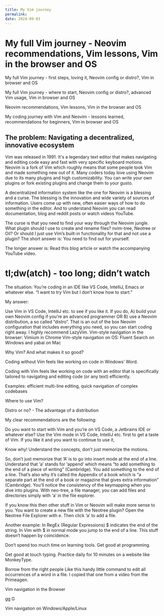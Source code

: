 ```yaml
---
title: My Vim journey
permalink:
date: 2024-09-03
---
```


# My full Vim journey - Neovim recommendations, Vim lessons, Vim in the browser and OS

My full Vim journey - first steps, loving it, Neovim config or distro?, Vim in browser and OS

My full Vim journey - where to start, Neovim config or distro?, advanced Vim usage, Vim in browser and OS

Neovim recommendations, Vim lessons, Vim in the browser and OS

My coding journey with Vim and Neovim - lessons learned, recommendations for beginners, Vim in browser and OS

## The problem: Navigating a decentralized, innovative ecosystem

Vim was released in 1991. It's a legendary text editor that makes navigating and editing code easy and fast with very specific keyboard motions. Neovim is a fork of Vim which roughly means that some people took Vim and made something new out of it. Many coders today love using Neovim due to its many plugins and high customizability. You can write your own plugins or fork existing plugins and change them to your gusto.

A decentralized information system like the one for Neovim is a blessing and a curse. The blessing is the innovation and wide variety of sources of information. Users come up with new, often easier ways of how to do something in the editor. And to understand Neovim you can read documentation, blog and reddit posts or watch videos YouTube.

The curse is that you need to find your way through the Neovim jungle. What plugin should I use to create and rename files? nvim-tree, Neotree or Oil? Or should I just use Vim’s built-in functionality for that and not use a plugin? The short answer is: You need to find out for yourself.

The longer answer is: Read this blog article or watch the accompanying YouTube video.

# tl;dw(atch) - too long; didn’t watch

The situation: You’re coding in an IDE like VS Code, IntelliJ, Emacs or whatever else. “I want to try Vim but I don’t know how to start.”

My answer:

Use Vim in VS Code, IntelliJ etc. to see if you like it.
If you do,
A) build your own Neovim config if you’re an advanced programmer
OR
B) use a Neovim distribution, a so called “distro”. That is an out of the box Neovim configuration that includes everything you need, so you can start coding right away. I highly recommend LazyVim.
Vim-style navigation in the browser: Vimium in Chrome
Vim-style navigation on OS: Fluent Search on Windows and yabai on Mac

Why Vim? And what makes it so good?

Coding without Vim feels like working on code in Windows’ Word.

Coding with Vim feels like working on code with an editor that is specifically tailored to navigating and editing code (or any text) efficiently.

Examples: efficient multi-line editing, quick navigation of complex codebases

Where to use Vim?

Distro or no? - The advantage of a distribution

My clear recommendations are the following:

Do you want to start with Vim and you’re on VS Code, a Jetbrains IDE or whatever else? Use the Vim mode in VS Code, IntelliJ etc. first to get a taste of Vim. If you like it and you want to continue to use it,

Know why! Understand the concepts, don’t just memorize the motions.

So, don’t just memorize that ‘A’ is to go into insert mode at the end of a line. Understand that ‘a’ stands for ‘append’ which means “to add something to the end of a piece of writing” (Cambridge). You add something to the end of a line. That’s also why it’s called the Appendix of a book which is “a separate part at the end of a book or magazine that gives extra information” (Cambridge). You’ll notice the consistency of the keymapping when you dive into plugins. With neo-tree, a file manager, you can add files and directories simply with ‘a’ in the file explorer.

If you know this then other stuff in Vim or Neovim will make more sense to you. You want to create a new file with the Neotree plugin? Open the Neotree File Explorer with <leader>e. Then click ‘a’ to add a file.

Another example: In RegEx (Regular Expressions) $ indicates the end of the string. In Vim with $ in normal mode you jump to the end of a line. This stuff doesn’t happen by coincidence.

Don’t spend too much time on learning tools. Get good at programming.

Get good at touch typing. Practice daily for 10 minutes on a website like MonkeyType.

Borrow from the right people
Like this handy little command to edit all occurrences of a word in a file. I copied that one from a video from the Primeagen.

Vim navigation in the Browser

gg
G

Vim navigation on Windows/Apple/Linux
